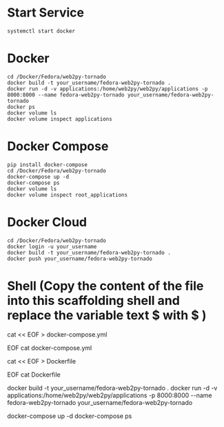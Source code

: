 # Start Service
	systemctl start docker

# Docker
	cd /Docker/Fedora/web2py-tornado
	docker build -t your_username/fedora-web2py-tornado .
	docker run -d -v applications:/home/web2py/web2py/applications -p 8000:8000 --name fedora-web2py-tornado your_username/fedora-web2py-tornado
	docker ps 
	docker volume ls
	docker volume inspect applications

# Docker Compose
	pip install docker-compose
	cd /Docker/Fedora/web2py-tornado
	docker-compose up -d
	docker-compose ps
	docker volume ls
	docker volume inspect root_applications

# Docker Cloud
	cd /Docker/Fedora/web2py-tornado
	docker login -u your_username
	docker build -t your_username/fedora-web2py-tornado .
	docker push your_username/fedora-web2py-tornado

# Shell (Copy the content of the file into this scaffolding shell and replace the variable text $ with \$ )
cat << EOF > docker-compose.yml

EOF
cat docker-compose.yml

cat << EOF > Dockerfile

EOF
cat Dockerfile

docker build -t your_username/fedora-web2py-tornado .
docker run -d -v applications:/home/web2py/web2py/applications -p 8000:8000 --name fedora-web2py-tornado your_username/fedora-web2py-tornado

docker-compose up -d
docker-compose ps
